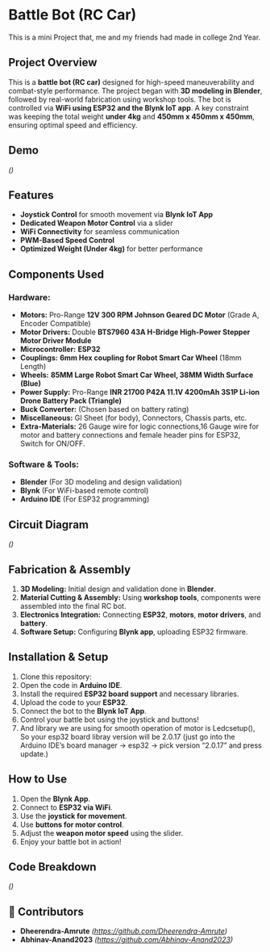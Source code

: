 # Battle Bot (RC Car)

This is a mini Project that, me and my friends had made in college 2nd Year.

## Project Overview
This is a **battle bot (RC car)** designed for high-speed maneuverability and combat-style performance. The project began with **3D modeling in Blender**, followed by real-world fabrication using workshop tools. The bot is controlled via **WiFi using ESP32 and the Blynk IoT app**. A key constraint was keeping the total weight **under 4kg** and **450mm x 450mm x 450mm**, ensuring optimal speed and efficiency.

## Demo
*()*

## Features
- **Joystick Control** for smooth movement via **Blynk IoT App**
- **Dedicated Weapon Motor Control** via a slider
- **WiFi Connectivity** for seamless communication
- **PWM-Based Speed Control**
- **Optimized Weight (Under 4kg)** for better performance

## Components Used
### **Hardware:**
- **Motors:** Pro-Range **12V 300 RPM Johnson Geared DC Motor** (Grade A, Encoder Compatible)
- **Motor Drivers:** Double **BTS7960 43A H-Bridge High-Power Stepper Motor Driver Module**
- **Microcontroller:** **ESP32**
- **Couplings:** **6mm Hex coupling for Robot Smart Car Wheel** (18mm Length)
- **Wheels:** **85MM Large Robot Smart Car Wheel, 38MM Width Surface (Blue)**
- **Power Supply:** Pro-Range **INR 21700 P42A 11.1V 4200mAh 3S1P Li-ion Drone Battery Pack (Triangle)**
- **Buck Converter:** (Chosen based on battery rating)
- **Miscellaneous:** GI Sheet (for body), Connectors, Chassis parts, etc.
- **Extra-Materials:** 26 Gauge wire for logic connections,16 Gauge wire for motor and battery connections and female header pins for ESP32, Switch for ON/OFF.

### **Software & Tools:**
- **Blender** (For 3D modeling and design validation)
- **Blynk** (For WiFi-based remote control)
- **Arduino IDE** (For ESP32 programming)

## Circuit Diagram
*()*

## Fabrication & Assembly
1. **3D Modeling:** Initial design and validation done in **Blender**.
2. **Material Cutting & Assembly:** Using **workshop tools**, components were assembled into the final RC bot.
3. **Electronics Integration:** Connecting **ESP32**, **motors**, **motor drivers**, and **battery**.
4. **Software Setup:** Configuring **Blynk app**, uploading ESP32 firmware.

## Installation & Setup
1. Clone this repository:
2. Open the code in **Arduino IDE**.
3. Install the required **ESP32 board support** and necessary libraries.
4. Upload the code to your **ESP32**.
5. Connect the bot to the **Blynk IoT App**.
6. Control your battle bot using the joystick and buttons!
7. And library we are using for smooth operation of motor is Ledcsetup(), So your esp32 board libray version will be    2.0.17 (just go into the Arduino IDE’s board manager → esp32 → pick version “2.0.17” and press update.)

## How to Use
1. Open the **Blynk App**.
2. Connect to **ESP32 via WiFi**.
3. Use the **joystick for movement**.
4. Use **buttons for motor control**.
5. Adjust the **weapon motor speed** using the slider.
6. Enjoy your battle bot in action!

## Code Breakdown
*()*

## 🤝 Contributors
- **Dheerendra-Amrute** *(https://github.com/Dheerendra-Amrute)*
- **Abhinav-Anand2023** *(https://github.com/Abhinav-Anand2023)*

